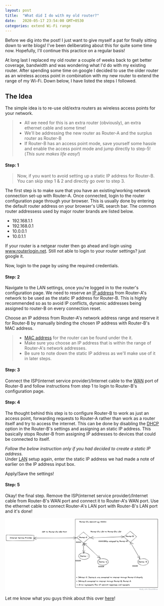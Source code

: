 ```yaml
---
layout: post
title:  "What did I do with my old router?"
date:   2020-05-17 23:54:00 GMT+0530 
categories: extend Wi-Fi range
---
```

Before we dig into the post! I just want to give myself a pat for finally sitting down to write blogs! I've been deliberating about this for quite some time now. Hopefully, I'll continue this practice on a regular basis!

At long last I replaced my old router a couple of weeks back to get better coverage, bandwidth and was wondering what I'd do with my existing router. After spending some time on google I decided to use the older router as an wireless access point in combination with my new router to extend the range of my Wi-Fi. Down below, I have listed the steps I followed.

## The Idea
The simple idea is to re-use old/extra routers as wireless access points for your network. 

> * All we need for this is an extra router (obviously), an extra ethernet cable and some time!
> * We'll be addressing the new router as Router-A and the surplus router as Router-B
> * If Router-B has an access point mode, save yourself some hassle and enable the access point mode and jump directly to step-5! (_This sure makes life easy!_)

#### Step: 1

> Now, if you want to avoid setting up a static IP address for Router-B. You can skip step 1 & 2 and directly go over to step 3.

The first step is to make sure that you have an existing/working network connection set-up with Router-A. Once connected, login to the router configuration page through your browser. This is usually done by entering the default router address on your browser's URL search bar. The common router addressess used by major router brands are listed below. 

* 192.168.1.1
* 192.168.0.1
* 10.0.0.1
* 10.0.1.1

If your router is a netgear router then go ahead and login using www.routerlogin.net. Still not able to login to your router settings? just google it.

Now, login to the page by using the required credentials.

#### Step: 2
Navigate to the LAN settings, once you're logged in to the router's configuration page. We need to reserve an [IP address](https://en.wikipedia.org/wiki/IP_address) from Router-A's network to be used as the static IP address for Router-B. This is highly recommended so as to avoid IP conflicts, dynamic addresses being assigned to router-B on every connection reset.

Choose an IP address from Router-A's network address range and reserve it for Router-B by manually binding the chosen IP address with Router-B's MAC address.

> * [MAC address](https://en.wikipedia.org/wiki/MAC_address) for the router can be found under the it.
> * Make sure you choose an IP address that is within the range of Router-A's network addresses.
> * Be sure to note down the static IP address as we'll make use of it in later steps.

#### Step: 3
Connect the ISP(internet service provider)/Internet cable to the [WAN](https://en.wikipedia.org/wiki/Wide_area_network) port of Router-B and follow instructions from step 1 to login to Router-B's configuration page.

#### Step: 4
The thought behind this step is to configure Router-B to work as just an access point, forwarding requests to Router-A rather than work as a router itself and try to access the internet. This can be done by disabling the [DHCP](https://en.wikipedia.org/wiki/Dynamic_Host_Configuration_Protocol) option in the Router-B's settings and assigning an static IP address. This basically stops Router-B from assigning IP addresses to devices that could be connected to itself. 

_Follow the below instruction only if you had decided to create a static IP address._  
Under [LAN](https://en.wikipedia.org/wiki/Local_area_network) setup again, enter the static IP address we had made a note of earlier on the IP address input box.

 Apply/Save the settings!

#### Step: 5
Okay! the final step. Remove the ISP(internet service provider)/Internet cable from Router-B's WAN port and connect it to Router-A's WAN port. Use the ethernet cable to connect Router-A's LAN port with Router-B's LAN port and it's done!

![example router network architecture](/assets/extra_access_point.png)

Let me know what you guys think about this over [here](https://twitter.com/harithegooner)! 
